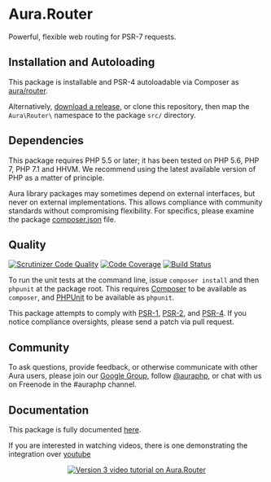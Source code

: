 # Aura.Router

Powerful, flexible web routing for PSR-7 requests.

## Installation and Autoloading

This package is installable and PSR-4 autoloadable via Composer as
[aura/router][].

Alternatively, [download a release][], or clone this repository, then map the
`Aura\Router\` namespace to the package `src/` directory.

## Dependencies

This package requires PHP 5.5 or later; it has been tested on PHP 5.6, PHP 7,
PHP 7.1 and HHVM. We recommend using the latest available version of PHP as a 
matter of principle.

Aura library packages may sometimes depend on external interfaces, but never on
external implementations. This allows compliance with community standards
without compromising flexibility. For specifics, please examine the package
[composer.json][] file.

## Quality

[![Scrutinizer Code Quality](https://scrutinizer-ci.com/g/auraphp/Aura.Router/badges/quality-score.png?b=3.x)](https://scrutinizer-ci.com/g/auraphp/Aura.Router/)
[![Code Coverage](https://scrutinizer-ci.com/g/auraphp/Aura.Router/badges/coverage.png?b=3.x)](https://scrutinizer-ci.com/g/auraphp/Aura.Router/)
[![Build Status](https://travis-ci.org/auraphp/Aura.Router.png?branch=3.x)](https://travis-ci.org/auraphp/Aura.Router)

To run the unit tests at the command line, issue `composer install` and then
`phpunit` at the package root. This requires [Composer][] to be available as
`composer`, and [PHPUnit][] to be available as `phpunit`.

This package attempts to comply with [PSR-1][], [PSR-2][], and [PSR-4][]. If
you notice compliance oversights, please send a patch via pull request.

## Community

To ask questions, provide feedback, or otherwise communicate with other Aura
users, please join our [Google Group][], follow [@auraphp][], or chat with us
on Freenode in the #auraphp channel.

## Documentation

This package is fully documented [here](./docs/index.md).

If you are interested in watching videos, there is one demonstrating the integration over  [youtube](https://www.youtube.com/watch?v=DA60mYS-YoM)

<p align="center">
    <a href="https://www.youtube.com/watch?v=DA60mYS-YoM">
        <img src="https://img.youtube.com/vi/DA60mYS-YoM/0.jpg" alt="Version 3 video tutorial on Aura.Router" />
    </a>
</p>

[PSR-1]: https://github.com/php-fig/fig-standards/blob/master/accepted/PSR-1-basic-coding-standard.md
[PSR-2]: https://github.com/php-fig/fig-standards/blob/master/accepted/PSR-2-coding-style-guide.md
[PSR-4]: https://github.com/php-fig/fig-standards/blob/master/accepted/PSR-4-autoloader.md
[Composer]: http://getcomposer.org/
[PHPUnit]: http://phpunit.de/
[Google Group]: http://groups.google.com/group/auraphp
[@auraphp]: http://twitter.com/auraphp
[download a release]: https://github.com/auraphp/Aura.Router/releases
[aura/router]: https://packagist.org/packages/aura/router
[composer.json]: ./composer.json
